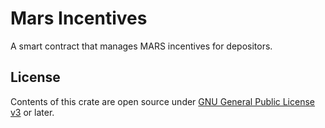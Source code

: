 # Mars Incentives

A smart contract that manages MARS incentives for depositors.

## License

Contents of this crate are open source under [GNU General Public License v3](../../LICENSE) or later.
